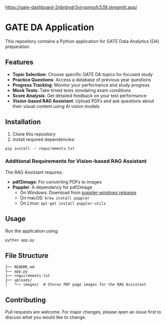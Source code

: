 https://gate-dashboard-2nbnbydr3yirypmiufc539.streamlit.app/

# GATE DA Application

This repository contains a Python application for GATE Data Analytics (DA) preparation.

## Features

- **Topic Selection**: Choose specific GATE DA topics for focused study
- **Practice Questions**: Access a database of previous year questions
- **Progress Tracking**: Monitor your performance and study progress
- **Mock Tests**: Take timed tests simulating exam conditions
- **Score Analysis**: Get detailed feedback on your test performance
- **Vision-based RAG Assistant**: Upload PDFs and ask questions about their visual content using AI vision models

## Installation

1. Clone this repository
2. Install required dependencies:
```bash
pip install -r requirements.txt
```

### Additional Requirements for Vision-based RAG Assistant

The RAG Assistant requires:
- **pdf2image**: For converting PDFs to images
- **Poppler**: A dependency for pdf2image
  - On Windows: Download from [poppler-windows releases](https://github.com/oschwartz10612/poppler-windows/releases/)
  - On macOS: `brew install poppler`
  - On Linux: `apt-get install poppler-utils`

## Usage

Run the application using:
```bash
python app.py
```

## File Structure

```
├── README.md
├── app.py
├── requirements.txt
├── uploads/
│   └── images/  # Stores PDF page images for the RAG Assistant
```

## Contributing

Pull requests are welcome. For major changes, please open an issue first to discuss what you would like to change.
